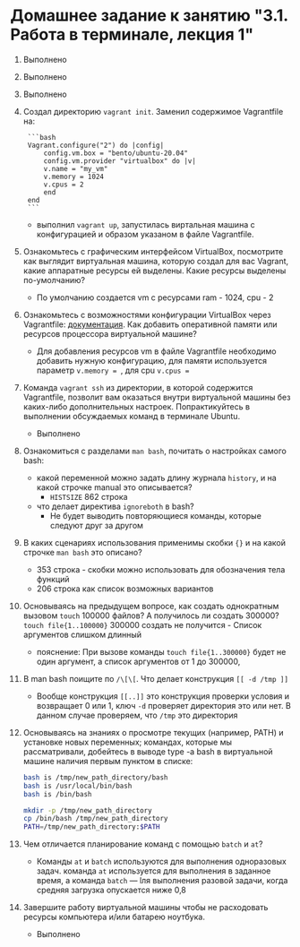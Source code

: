 # Домашнее задание к занятию "3.1. Работа в терминале, лекция 1"

1. Выполнено

2. Выполнено

3. Выполнено

4. Создал директорию `vagrant init`. Заменил содержимое Vagrantfile на:

		```bash
		Vagrant.configure("2") do |config|
			config.vm.box = "bento/ubuntu-20.04"
			config.vm.provider "virtualbox" do |v|
			v.name = "my_vm"
			v.memory = 1024
			v.cpus = 2
			end
		end
		```

	* выполнил `vagrant up`, запустилась виртальная машина с конфигурацией и образом  указаном в файле Vagrantfile.

5. Ознакомьтесь с графическим интерфейсом VirtualBox, посмотрите как выглядит виртуальная машина, которую создал для вас Vagrant, какие аппаратные ресурсы ей выделены. Какие ресурсы выделены по-умолчанию?
	* По умолчанию создается vm с ресурсами ram - 1024, cpu - 2
	


6. Ознакомьтесь с возможностями конфигурации VirtualBox через Vagrantfile: [документация](https://www.vagrantup.com/docs/providers/virtualbox/configuration.html). Как добавить оперативной памяти или ресурсов процессора виртуальной машине?
	* Для добавления ресурсов vm в файле Vagrantfile необходимо добавить нужную конфигурацию, для памяти используется параметр `v.memory = `, для cpu `v.cpus =`
	
7. Команда `vagrant ssh` из директории, в которой содержится Vagrantfile, позволит вам оказаться внутри виртуальной машины без каких-либо дополнительных настроек. Попрактикуйтесь в выполнении обсуждаемых команд в терминале Ubuntu.
	* Выполнено
	
8. Ознакомиться с разделами `man bash`, почитать о настройках самого bash:
    * какой переменной можно задать длину журнала `history`, и на какой строчке manual это описывается?
	  * `HISTSIZE`  862 строка
    * что делает директива `ignoreboth` в bash?
      * Не будет выводить повторяющиеся команды, которые следуют друг за другом
9. В каких сценариях использования применимы скобки `{}` и на какой строчке `man bash` это описано?
   * 353 строка - скобки можно использовать для обозначения тела функций
   * 206 строка как список возможных вариантов	
10. Основываясь на предыдущем вопросе, как создать однократным вызовом `touch` 100000 файлов? А получилось ли создать 300000?
	`touch file{1..100000}`
	300000 создать не получится - Список аргументов слишком длинный
	- пояснение: При вызове команды `touch file{1..300000}` будет не один аргумент, а список аргументов от 1 до 300000, 
11. В man bash поищите по `/\[\[`. Что делает конструкция `[[ -d /tmp ]]`
	* Вообще конструкция `[[..]]` это конструкция проверки условия и возвращает 0 или 1, ключ `-d` проверяет директория это или нет. В данном случае проверяем, что `/tmp` это директория
12. Основываясь на знаниях о просмотре текущих (например, PATH) и установке новых переменных; командах, которые мы рассматривали, добейтесь в выводе type -a bash в виртуальной машине наличия первым пунктом в списке:

	```bash
	bash is /tmp/new_path_directory/bash
	bash is /usr/local/bin/bash
	bash is /bin/bash
	```

	```bash
	mkdir -p /tmp/new_path_directory
	cp /bin/bash /tmp/new_path_directory
	PATH=/tmp/new_path_directory:$PATH
	```

13. Чем отличается планирование команд с помощью `batch` и `at`?
	* Команды `at` и `batch` используются для выполнения одноразовых задач. команда `at` используется для выполнения в заданное время, а команда `batch` — lля выполнения разовой задачи, когда средняя загрузка опускается ниже 0,8

14. Завершите работу виртуальной машины чтобы не расходовать ресурсы компьютера и/или батарею ноутбука.
	* Выполнено
